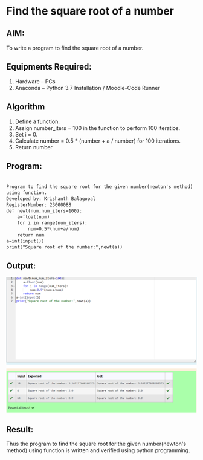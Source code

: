 # Find the square root of a number

## AIM:
To write a program to find the square root of a number.

## Equipments Required:
1. Hardware – PCs
2. Anaconda – Python 3.7 Installation / Moodle-Code Runner

## Algorithm
1. Define a function.
2. Assign number_iters = 100 in the function to perform 100 iteratios.
3. Set i = 0.
4. Calculate  number = 0.5 * (number + a / number) for 100 iterations.
5. Return number

## Program:
```

Program to find the square root for the given number(newton's method) using function.
Developed by: Krishanth Balagopal 
RegisterNumber: 23000088
def newt(num,num_iters=100):
    a=float(num)
    for i in range(num_iters):
        num=0.5*(num+a/num)
    return num
a=int(input())
print("Square root of the number:",newt(a))

```

## Output:
![image](https://raw.githubusercontent.com/Krishanthb/Square-root-of-a-number/main/Screenshot%202023-12-15%20130118.png)


## Result:
Thus the program to find the square root for the given number(newton's method) using function is written and verified using python programming.
